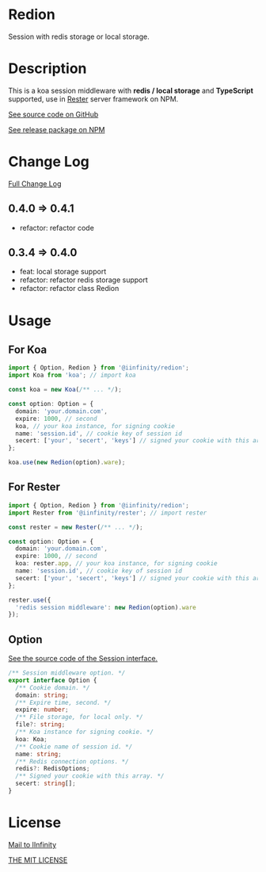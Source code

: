 # Redion

Session with redis storage or local storage.

# Description

This is a koa session middleware with **redis / local storage** and **TypeScript** supported, use in [Rester](https://www.npmjs.com/package/@iinfinity/rester) server framework on NPM.

[See source code on GitHub](https://github.com/DevinDon/redion)

[See release package on NPM](https://www.npmjs.com/package/@iinfinity/redion)

# Change Log

[Full Change Log](https://github.com/DevinDon/redion/blob/master/docs/CHANGELOG.md)

## 0.4.0 => 0.4.1

- refactor: refactor code

## 0.3.4 => 0.4.0

- feat: local storage support
- refactor: refactor redis storage support
- refactor: refactor class Redion

# Usage

## For Koa

```typescript
import { Option, Redion } from '@iinfinity/redion';
import Koa from 'koa'; // import koa

const koa = new Koa(/** ... */);

const option: Option = {
  domain: 'your.domain.com',
  expire: 1000, // second
  koa, // your koa instance, for signing cookie
  name: 'session.id', // cookie key of session id
  secert: ['your', 'secert', 'keys'] // signed your cookie with this array
};

koa.use(new Redion(option).ware);
```

## For Rester

```typescript
import { Option, Redion } from '@iinfinity/redion';
import Rester from '@iinfinity/rester'; // import rester

const rester = new Rester(/** ... */);

const option: Option = {
  domain: 'your.domain.com',
  expire: 1000, // second
  koa: rester.app, // your koa instance, for signing cookie
  name: 'session.id', // cookie key of session id
  secert: ['your', 'secert', 'keys'] // signed your cookie with this array
};

rester.use({
  'redis session middleware': new Redion(option).ware
});
```

## Option

[See the source code of the Session interface.](https://github.com/DevinDon/redion/blob/master/src/main/@types/index.ts)

```typescript
/** Session middleware option. */
export interface Option {
  /** Cookie domain. */
  domain: string;
  /** Expire time, second. */
  expire: number;
  /** File storage, for local only. */
  file?: string;
  /** Koa instance for signing cookie. */
  koa: Koa;
  /** Cookie name of session id. */
  name: string;
  /** Redis connection options. */
  redis?: RedisOptions;
  /** Signed your cookie with this array. */
  secert: string[];
}
```

# License

[Mail to IInfinity](mailto:I.INF@Outlook.com)

[THE MIT LICENSE](https://github.com/DevinDon/redion/blob/master/LICENSE)
